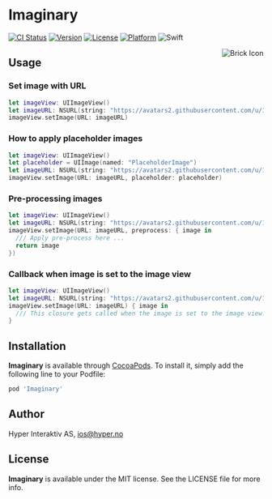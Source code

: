 # Imaginary

[![CI Status](http://img.shields.io/travis/hyperoslo/Imaginary.svg?style=flat)](https://travis-ci.org/hyperoslo/Imaginary)
[![Version](https://img.shields.io/cocoapods/v/Imaginary.svg?style=flat)](http://cocoadocs.org/docsets/Imaginary)
[![License](https://img.shields.io/cocoapods/l/Imaginary.svg?style=flat)](http://cocoadocs.org/docsets/Imaginary)
[![Platform](https://img.shields.io/cocoapods/p/Imaginary.svg?style=flat)](http://cocoadocs.org/docsets/Imaginary)
![Swift](https://img.shields.io/badge/%20in-swift%202.2-orange.svg)

<img src="https://raw.githubusercontent.com/hyperoslo/Imaginary/master/Images/icon.png" alt="Brick Icon" align="right" />

## Usage

### Set image with URL
```swift
let imageView: UIImageView()
let imageURL: NSURL(string: "https://avatars2.githubusercontent.com/u/1340892?v=3&s=200")
imageView.setImage(URL: imageURL)
```

### How to apply placeholder images
```swift
let imageView: UIImageView()
let placeholder = UIImage(named: "PlaceholderImage")
let imageURL: NSURL(string: "https://avatars2.githubusercontent.com/u/1340892?v=3&s=200")
imageView.setImage(URL: imageURL, placeholder: placeholder)
```

### Pre-processing images
```swift
let imageView: UIImageView()
let imageURL: NSURL(string: "https://avatars2.githubusercontent.com/u/1340892?v=3&s=200")
imageView.setImage(URL: imageURL, preprocess: { image in
  /// Apply pre-process here ...
  return image
})
```

### Callback when image is set to the image view
```swift
let imageView: UIImageView()
let imageURL: NSURL(string: "https://avatars2.githubusercontent.com/u/1340892?v=3&s=200")
imageView.setImage(URL: imageURL) { image in
  /// This closure gets called when the image is set to the image view.
}
```

## Installation

**Imaginary** is available through [CocoaPods](http://cocoapods.org). To install
it, simply add the following line to your Podfile:

```ruby
pod 'Imaginary'
```

## Author

Hyper Interaktiv AS, ios@hyper.no

## License

**Imaginary** is available under the MIT license. See the LICENSE file for more info.
